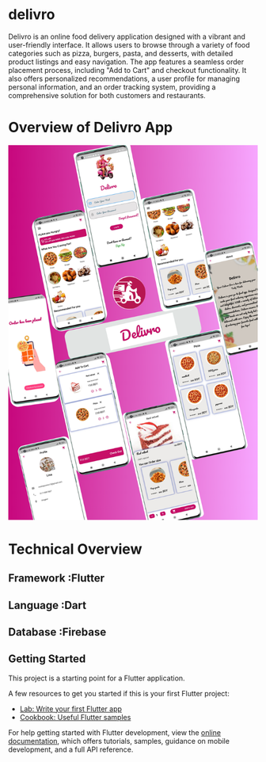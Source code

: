 # delivro

Delivro is an online food delivery application designed with a vibrant and user-friendly interface. It allows users to browse through a variety of food categories such as pizza, burgers, pasta, and desserts, with detailed product listings and easy navigation. The app features a seamless order placement process, including "Add to Cart" and checkout functionality. It also offers personalized recommendations, a user profile for managing personal information, and an order tracking system, providing a comprehensive solution for both customers and restaurants.

# Overview of Delivro App
![image](https://github.com/Nazira-Jesmin-Lina/delivro/blob/main/Images/Untitled%20design.png)

# Technical Overview
## Framework :Flutter
## Language :Dart
## Database :Firebase

## Getting Started

This project is a starting point for a Flutter application.

A few resources to get you started if this is your first Flutter project:

- [Lab: Write your first Flutter app](https://docs.flutter.dev/get-started/codelab)
- [Cookbook: Useful Flutter samples](https://docs.flutter.dev/cookbook)

For help getting started with Flutter development, view the
[online documentation](https://docs.flutter.dev/), which offers tutorials,
samples, guidance on mobile development, and a full API reference.
